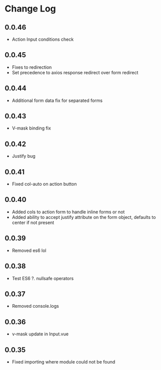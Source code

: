 # Change Log

## 0.0.46
- Action Input conditions check 

## 0.0.45
- Fixes to redirection
- Set precedence to axios response redirect over form redirect 

## 0.0.44
- Additional form data fix for separated forms

## 0.0.43
- V-mask binding fix 

## 0.0.42
- Justify bug 

## 0.0.41
- Fixed col-auto on action button

## 0.0.40
- Added cols to action form to handle inline forms or not
- Added ability to accept justify attribute on the form object, defaults to center if not present

## 0.0.39
- Removed es6 lol

## 0.0.38
- Test ES6 ?. nullsafe operators

## 0.0.37
- Removed console.logs

## 0.0.36
- v-mask update in Input.vue

## 0.0.35
- Fixed importing where module could not be found

